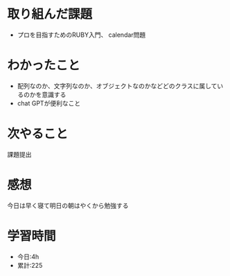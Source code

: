# 取り組んだ課題
  - プロを目指すためのRUBY入門、 calendar問題
# わかったこと

  - 配列なのか、文字列なのか、オブジェクトなのかなどどのクラスに属しているのかを意識する
  - chat GPTが便利なこと
  
# 次やること
 課題提出
# 感想
今日は早く寝て明日の朝はやくから勉強する
# 学習時間
- 今日:4h
- 累計:225